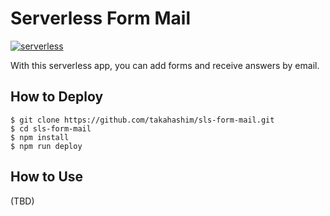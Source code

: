 # Serverless Form Mail

[![serverless](http://public.serverless.com/badges/v3.svg)](http://www.serverless.com)

With this serverless app, you can add forms and receive answers by email.

## How to Deploy

```
$ git clone https://github.com/takahashim/sls-form-mail.git
$ cd sls-form-mail
$ npm install
$ npm run deploy
```

## How to Use

(TBD)
